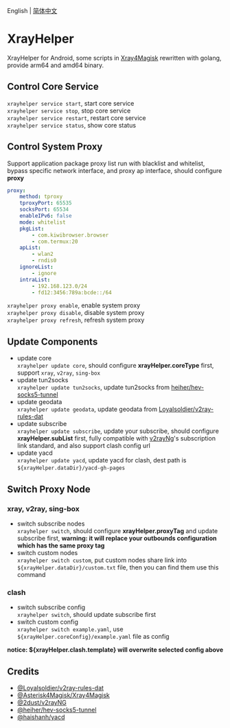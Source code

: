 English | [简体中文](README_zh_CN.md)  

# XrayHelper  
XrayHelper for Android, some scripts in [Xray4Magisk](https://github.com/Asterisk4Magisk/Xray4Magisk) rewritten with golang, provide arm64 and amd64 binary.  

## Control Core Service  
`xrayhelper service start`, start core service  
`xrayhelper service stop`, stop core service  
`xrayhelper service restart`, restart core service  
`xrayhelper service status`, show core status  

## Control System Proxy  
Support application package proxy list run with blacklist and whitelist, bypass specific network interface, and proxy ap interface, should configure **proxy**  
```yaml
proxy:
    method: tproxy
    tproxyPort: 65535
    socksPort: 65534
    enableIPv6: false
    mode: whitelist
    pkgList:
        - com.kiwibrowser.browser
        - com.termux:20
    apList:
        - wlan2
        - rndis0
    ignoreList:
        - ignore
    intraList:
        - 192.168.123.0/24
        - fd12:3456:789a:bcde::/64
```
`xrayhelper proxy enable`, enable system proxy  
`xrayhelper proxy disable`, disable system proxy  
`xrayhelper proxy refresh`, refresh system proxy  

## Update Components  
- update core  
  `xrayhelper update core`, should configure **xrayHelper.coreType** first, support `xray`, `v2ray`, `sing-box`  
- update tun2socks  
  `xrayhelper update tun2socks`, update tun2socks from [heiher/hev-socks5-tunnel](https://github.com/heiher/hev-socks5-tunnel)  
- update geodata  
  `xrayhelper update geodata`, update geodata from [Loyalsoldier/v2ray-rules-dat](https://github.com/Loyalsoldier/v2ray-rules-dat)  
- update subscribe  
  `xrayhelper update subscribe`, update your subscribe, should configure **xrayHelper.subList** first, fully compatible with [v2rayNg](https://github.com/2dust/v2rayNG)'s subscription link standard, and also support clash config url  
- update yacd  
  `xrayhelper update yacd`, update yacd for clash, dest path is `${xrayHelper.dataDir}/yacd-gh-pages`

## Switch Proxy Node  
### xray, v2ray, sing-box  
- switch subscribe nodes  
  `xrayhelper switch`, should configure **xrayHelper.proxyTag** and update subscribe first, **warning: it will replace your outbounds configuration which has the same proxy tag**
- switch custom nodes  
  `xrayhelper switch custom`, put custom nodes share link into `${xrayHelper.dataDir}/custom.txt` file, then you can find them use this command

### clash  
- switch subscribe config  
  `xrayhelper switch`, should update subscribe first  
- switch custom config  
  `xrayhelper switch example.yaml`, use `${xrayHelper.coreConfig}/example.yaml` file as config  

**notice: ${xrayHelper.clash.template} will overwrite selected config above**  

## Credits  
- [@Loyalsoldier/v2ray-rules-dat](https://github.com/Loyalsoldier/v2ray-rules-dat)
- [@Asterisk4Magisk/Xray4Magisk](https://github.com/Asterisk4Magisk/Xray4Magisk)
- [@2dust/v2rayNG](https://github.com/2dust/v2rayNG)
- [@heiher/hev-socks5-tunnel](https://github.com/heiher/hev-socks5-tunnel)
- [@haishanh/yacd](https://github.com/haishanh/yacd)
